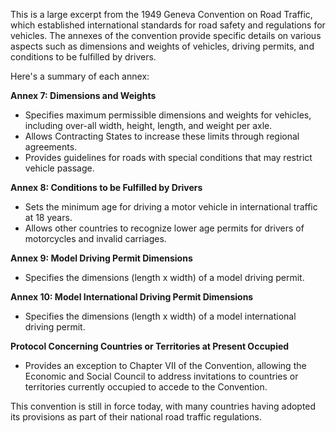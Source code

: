 This is a large excerpt from the 1949 Geneva Convention on Road Traffic, which established international standards for road safety and regulations for vehicles. The annexes of the convention provide specific details on various aspects such as dimensions and weights of vehicles, driving permits, and conditions to be fulfilled by drivers.

Here's a summary of each annex:

**Annex 7: Dimensions and Weights**

* Specifies maximum permissible dimensions and weights for vehicles, including over-all width, height, length, and weight per axle.
* Allows Contracting States to increase these limits through regional agreements.
* Provides guidelines for roads with special conditions that may restrict vehicle passage.

**Annex 8: Conditions to be Fulfilled by Drivers**

* Sets the minimum age for driving a motor vehicle in international traffic at 18 years.
* Allows other countries to recognize lower age permits for drivers of motorcycles and invalid carriages.

**Annex 9: Model Driving Permit Dimensions**

* Specifies the dimensions (length x width) of a model driving permit.

**Annex 10: Model International Driving Permit Dimensions**

* Specifies the dimensions (length x width) of a model international driving permit.

**Protocol Concerning Countries or Territories at Present Occupied**

* Provides an exception to Chapter VII of the Convention, allowing the Economic and Social Council to address invitations to countries or territories currently occupied to accede to the Convention.

This convention is still in force today, with many countries having adopted its provisions as part of their national road traffic regulations.